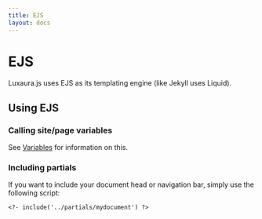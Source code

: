 ```yaml
---
title: EJS
layout: docs
---
```


# EJS

Luxaura.js uses EJS as its templating engine (like Jekyll uses Liquid).

## Using EJS

### Calling site/page variables
See [Variables](/docs/variables) for information on this.

### Including partials
If you want to include your document head or navigation bar, simply use the following script:
````
<?- include('../partials/mydocument') ?>
````
